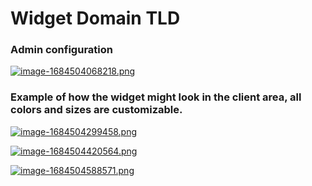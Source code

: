 # Widget Domain TLD

### Аdmin configuration

[![image-1684504068218.png](https://doc.puq.info/uploads/images/gallery/2023-05/scaled-1680-/image-1684504068218.png)](https://doc.puq.info/uploads/images/gallery/2023-05/image-1684504068218.png)

### Example of how the widget might look in the client area, all colors and sizes are customizable.

[![image-1684504299458.png](https://doc.puq.info/uploads/images/gallery/2023-05/scaled-1680-/image-1684504299458.png)](https://doc.puq.info/uploads/images/gallery/2023-05/image-1684504299458.png)

[![image-1684504420564.png](https://doc.puq.info/uploads/images/gallery/2023-05/scaled-1680-/image-1684504420564.png)](https://doc.puq.info/uploads/images/gallery/2023-05/image-1684504420564.png)

[![image-1684504588571.png](https://doc.puq.info/uploads/images/gallery/2023-05/scaled-1680-/image-1684504588571.png)](https://doc.puq.info/uploads/images/gallery/2023-05/image-1684504588571.png)

